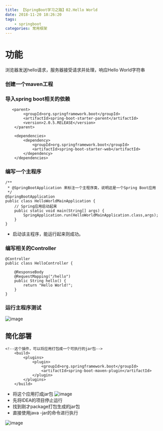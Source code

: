 ```yaml
---
title: 【SpringBoot学习之路】02.Hello World
date: 2018-11-20 18:26:20
tags: 
	- springboot
categories: 常用框架
---
```

# 功能
浏览器发送hello请求，服务器接受请求并处理，响应Hello World字符串
### 创建一个maven工程
### 导入spring boot相关的依赖

```
   <parent>
        <groupId>org.springframework.boot</groupId>
        <artifactId>spring-boot-starter-parent</artifactId>
        <version>2.0.5.RELEASE</version>
    </parent>

    <dependencies>
        <dependency>
            <groupId>org.springframework.boot</groupId>
            <artifactId>spring-boot-starter-web</artifactId>
        </dependency>
    </dependencies>
```
### 编写一个主程序

```
/**
 * @SpringBootApplication 来标注一个主程序类，说明这是一个Spring Boot应用
 */
@SpringBootApplication
public class HelloWorldMainApplication {
    // Spring应用启动起来
    public static void main(String[] args) {
        SpringApplication.run(HelloWorldMainApplication.class,args);
    }
}
```
- 启动该主程序，能运行起来则成功。
### 编写相关的Controller

```
@Controller
public class HelloController {

    @ResponseBody
    @RequestMapping("/hello")
    public String hello() {
        return "Hello World!";
    }
}
```
### 运行主程序测试
![image](http://image.damienzhong.com/springboothello.png)
## 简化部署
```
<!--这个插件，可以将应用打包成一个可执行的jar包-->
    <build>
        <plugins>
            <plugin>
                <groupId>org.springframework.boot</groupId>
                <artifactId>spring-boot-maven-plugin</artifactId>
            </plugin>
        </plugins>
    </build>
```
- 将这个应用打成jar包
![image](http://image.damienzhong.com/package%E6%89%93%E5%8C%85.png)
- 先将IDEA的项目停止运行
- 找到刚才package打包生成的jar包
- 直接使用java -jar的命令进行执行

![image](http://image.damienzhong.com/springbo.png)